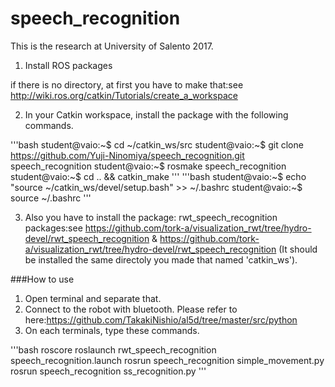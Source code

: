 # speech_recognition
This is the research at University of Salento 2017.

1. Install ROS packages

if there is no directory, at first you have to make that:see http://wiki.ros.org/catkin/Tutorials/create_a_workspace

2. In your Catkin workspace, install the package with the following commands.

'''bash
student@vaio:~$ cd ~/catkin_ws/src
student@vaio:~$ git clone https://github.com/Yuji-Ninomiya/speech_recognition.git speech_recognition
student@vaio:~$ rosmake speech_recognition
student@vaio:~$ cd .. && catkin_make
'''
'''bash
student@vaio:~$ echo "source ~/catkin_ws/devel/setup.bash" >> ~/.bashrc
student@vaio:~$ source ~/.bashrc
'''

3. Also you have to install the package: rwt_speech_recognition packages:see https://github.com/tork-a/visualization_rwt/tree/hydro-devel/rwt_speech_recognition & https://github.com/tork-a/visualization_rwt/tree/hydro-devel/rwt_speech_recognition (It should be installed the same directoly you made that named 'catkin_ws').

###How to use

1. Open terminal and separate that.
2. Connect to the robot with bluetooth. Please refer to here:https://github.com/TakakiNishio/al5d/tree/master/src/python
3. On each terminals, type these commands.

'''bash
roscore
roslaunch rwt_speech_recognition speech_recognition.launch
rosrun speech_recognition simple_movement.py
rosrun speech_recognition ss_recognition.py
'''
